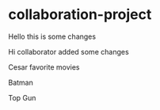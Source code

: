 # collaboration-project

Hello this is some changes



Hi collaborator added some changes

Cesar favorite movies

Batman

Top Gun